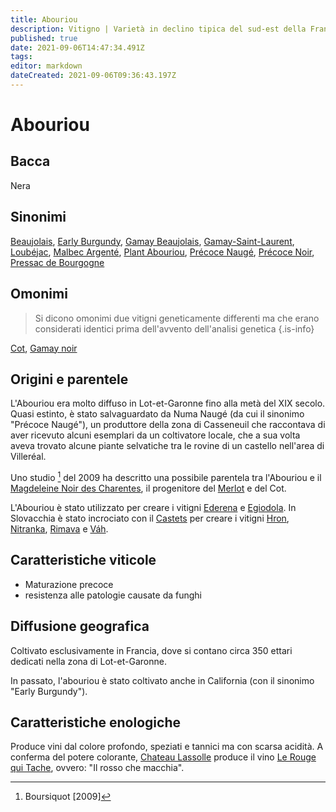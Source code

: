 ```yaml
---
title: Abouriou
description: Vitigno | Varietà in declino tipica del sud-est della Francia. Produce vini spiccatamente tannici
published: true
date: 2021-09-06T14:47:34.491Z
tags: 
editor: markdown
dateCreated: 2021-09-06T09:36:43.197Z
---
```


# Abouriou

## Bacca
Nera
## Sinonimi
[Beaujolais](/vitigni/bacca-nera/beaujolais), [Early Burgundy](/vitigni/bacca-nera/early-burgundy), [Gamay Beaujolais](/vitigni/bacca-nera/gamay-beaujolais), [Gamay-Saint-Laurent](/vitigni/bacca-nera/gamay-saint-laurent), [Loubéjac](/vitigni/bacca-nera/loubejac), [Malbec Argenté](/vitigni/bacca-nera/malbel-argente), [Plant Abouriou](/vitigni/bacca-nera/plant-abouriou), [Précoce Naugé](/vitigni/bacca-nera/precoce-nauge), [Précoce Noir](/vitigni/bacca-nera/precoce-noir), [Pressac de Bourgogne](/vitigni/bacca-nera/pressac-de-bourgogne)

## Omonimi
> Si dicono omonimi due vitigni geneticamente differenti ma che erano considerati identici prima dell'avvento dell'analisi genetica
{.is-info}

[Cot](/vitigni/bacca-nera/cot), [Gamay noir](/vitigni/bacca-nera/gamay-noir)

## Origini e parentele
L'Abouriou era molto diffuso in Lot-et-Garonne fino alla metà del XIX secolo. Quasi estinto, è stato salvaguardato da Numa Naugé (da cui il sinonimo "Précoce Naugé"), un produttore della zona di Casseneuil che raccontava di aver ricevuto alcuni esemplari da un coltivatore locale, che a sua volta aveva trovato alcune piante selvatiche tra le rovine di un castello nell'area di Villeréal.

Uno studio [^1] del 2009 ha descritto una possibile parentela tra l'Abouriou e il [Magdeleine Noir des Charentes](/vitigni/bacca-nera/magdeleine-noir-des-charentes), il progenitore del [Merlot](/vitigni/Francia/bacca-nera/merlot) e del Cot.

L'Abouriou è stato utilizzato per creare i vitigni [Ederena](/vitigni/bacca-nera/ederena) e [Egiodola](/vitigni/bacca-nera/egiodola). In Slovacchia è stato incrociato con il [Castets](/vitigni/bacca-nera/castets) per creare i vitigni [Hron](/vitigni/bacca-nera/hron), [Nitranka](/vitigni/bacca-nera/nitranka), [Rimava](/vitigni/bacca-nera/rimava) e [Váh](/vitigni/bacca-nera/vah).
 
[^1]: Boursiquot [2009]

## Caratteristiche viticole
- Maturazione precoce
- resistenza alle patologie causate da funghi

## Diffusione geografica
Coltivato esclusivamente in Francia, dove si contano circa 350 ettari dedicati nella zona di Lot-et-Garonne. 

In passato, l'abouriou è stato coltivato anche in California (con il sinonimo "Early Burgundy").

## Caratteristiche enologiche
Produce vini dal colore profondo, speziati e tannici ma con scarsa acidità. A conferma del potere colorante, [Chateau Lassolle](/produttori/francia/graves/chateau-lassolle) produce il vino [Le Rouge qui Tache](/vini/francia/graves/rossi/le-rouge-qui-tache), ovvero: "Il rosso che macchia".